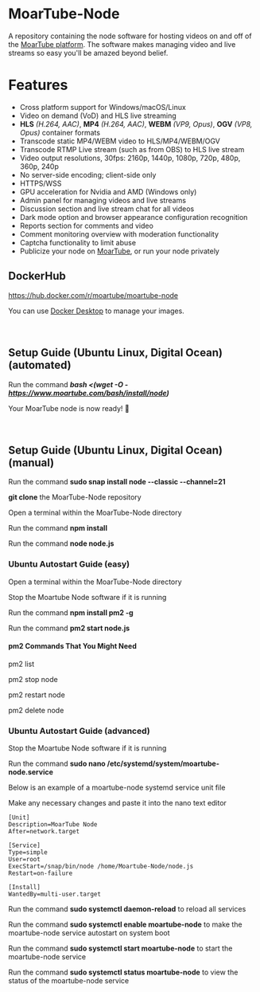 # MoarTube-Node
A repository containing the node software for hosting videos on and off of the [MoarTube platform](http://www.moartube.com). The software makes managing video and live streams so easy you'll be amazed beyond belief.

# Features
 - Cross platform support for Windows/macOS/Linux
 - Video on demand (VoD) and HLS live streaming
 - **HLS** *(H.264, AAC)*, **MP4** *(H.264, AAC)*, **WEBM** *(VP9, Opus)*, **OGV** *(VP8, Opus)* container formats
 - Transcode static MP4/WEBM video to HLS/MP4/WEBM/OGV
 - Transcode RTMP Live stream (such as from OBS) to HLS live stream
 - Video output resolutions, 30fps: 2160p, 1440p, 1080p, 720p, 480p, 360p, 240p
 - No server-side encoding; client-side only
 - HTTPS/WSS
 - GPU acceleration for Nvidia and AMD (Windows only)
 - Admin panel for managing videos and live streams
 - Discussion section and live stream chat for all videos
 - Dark mode option and browser appearance configuration recognition
 - Reports section for comments and video
 - Comment monitoring overview with moderation functionality
 - Captcha functionality to limit abuse
 - Publicize your node on [MoarTube](http://www.moartube.com), or run your node privately

## DockerHub
https://hub.docker.com/r/moartube/moartube-node

You can use [Docker Desktop](https://www.docker.com/products/docker-desktop/) to manage your images.
<br/>
<br/>
<br/>
## Setup Guide (Ubuntu Linux, Digital Ocean) (automated)

Run the command ***bash <(wget -O - https://www.moartube.com/bash/install/node)***

Your MoarTube node is now ready! :tada:
<br/>
<br/>
<br/>
## Setup Guide (Ubuntu Linux, Digital Ocean) (manual)

Run the command **sudo snap install node --classic --channel=21**

**git clone** the MoarTube-Node repository

Open a terminal within the MoarTube-Node directory

Run the command **npm install**

Run the command **node node.js**

### Ubuntu Autostart Guide (easy)

Open a terminal within the MoarTube-Node directory

Stop the Moartube Node software if it is running

Run the command **npm install pm2 -g**

Run the command **pm2 start node.js**

#### pm2 Commands That You Might Need

pm2 list

pm2 stop node

pm2 restart node

pm2 delete node

### Ubuntu Autostart Guide (advanced)

Stop the Moartube Node software if it is running

Run the command **sudo nano /etc/systemd/system/moartube-node.service**

Below is an example of a moartube-node systemd service unit file

Make any necessary changes and paste it into the nano text editor

```
[Unit]
Description=MoarTube Node
After=network.target

[Service]
Type=simple
User=root
ExecStart=/snap/bin/node /home/Moartube-Node/node.js
Restart=on-failure

[Install]
WantedBy=multi-user.target
```

Run the command **sudo systemctl daemon-reload** to reload all services

Run the command **sudo systemctl enable moartube-node** to make the moartube-node service autostart on system boot

Run the command **sudo systemctl start moartube-node** to start the moartube-node service

Run the command **sudo systemctl status moartube-node** to view the status of the moartube-node service
